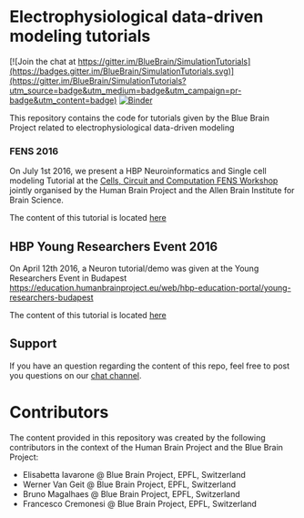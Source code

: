 # Electrophysiological data-driven modeling tutorials

[![Join the chat at https://gitter.im/BlueBrain/SimulationTutorials](https://badges.gitter.im/BlueBrain/SimulationTutorials.svg)](https://gitter.im/BlueBrain/SimulationTutorials?utm_source=badge&utm_medium=badge&utm_campaign=pr-badge&utm_content=badge)
[![Binder](http://mybinder.org/badge.svg)](http://mybinder.org/repo/BlueBrain/SimulationTutorials)

This repository contains the code for tutorials given by the Blue Brain Project related to electrophysiological data-driven modeling

### FENS 2016

On July 1st 2016, we present a HBP Neuroinformatics and Single cell modeling Tutorial at the 
[Cells, Circuit and Computation FENS Workshop](http://www.alleninstitute.org/what-we-do/brain-science/events-training/events/fens-2016/)
jointly organised by the Human Brain Project and the Allen Brain Institute for Brain Science.

The content of this tutorial is located [here](FENS2016/)

## HBP Young Researchers Event 2016

On April 12th 2016, a Neuron tutorial/demo was given at the Young Researchers Event in Budapest https://education.humanbrainproject.eu/web/hbp-education-portal/young-researchers-budapest

The content of this tutorial is located [here](YRE2016/)

## Support

If you have an question regarding the content of this repo, feel free to post you questions on our [chat channel](https://gitter.im/BlueBrain/SimulationTutorials).

# Contributors

The content provided in this repository was created by the following contributors in the context of the Human Brain Project and the Blue Brain Project:

* Elisabetta Iavarone @ Blue Brain Project, EPFL, Switzerland
* Werner Van Geit @ Blue Brain Project, EPFL, Switzerland
* Bruno Magalhaes @ Blue Brain Project, EPFL, Switzerland
* Francesco Cremonesi @ Blue Brain Project, EPFL, Switzerland

